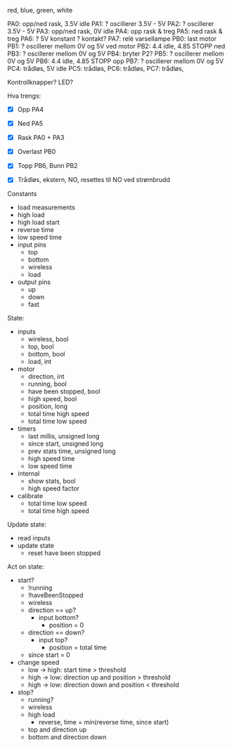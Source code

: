red, blue, green, white

PA0: opp/ned rask, 3.5V idle
PA1: ? oscillerer 3.5V - 5V
PA2: ? oscillerer 3.5V - 5V
PA3: opp/ned rask, 0V idle
PA4: opp rask & treg
PA5: ned rask & treg
PA6: ? 5V konstant ? kontakt?
PA7: relé varsellampe
PB0: last motor
PB1: ? oscillerer mellom 0V og 5V ved motor
PB2: 4.4 idle, 4.85 STOPP ned
PB3: ? oscillerer mellom 0V og 5V
PB4: bryter P2?
PB5: ? oscillerer mellom 0V og 5V
PB6: 4.4 idle, 4.85 STOPP opp
PB7: ? oscillerer mellom 0V og 5V
PC4: trådløs, 5V idle
PC5: trådløs,
PC6: trådløs,
PC7: trådløs,

Kontrollknapper?
LED?

Hva trengs:
- [x] Opp PA4
- [x] Ned PA5
- [x] Rask PA0 + PA3
- [x] Overlast PB0
- [x] Topp PB6, Bunn PB2
- [x] Trådløs, ekstern, NO, resettes til NO ved strømbrudd


Constants
- load measurements
- high load
- high load start
- reverse time
- low speed time
- input pins
  - top
  - bottom
  - wireless
  - load
- output pins
  - up
  - down
  - fast

State:
- inputs
  - wireless, bool
  - top, bool
  - bottom, bool
  - load, int
- motor
  - direction, int
  - running, bool
  - have been stopped, bool
  - high speed, bool
  - position, long
  - total time high speed
  - total time low speed
- timers
  - last millis, unsigned long
  - since start, unsigned long
  - prev stats time, unsigned long
  - high speed time
  - low speed time
- internal
  - show stats, bool
  - high speed factor
- calibrate
  - total time low speed
  - total time high speed

Update state:
- read inputs
- update state
  - reset have been stopped

Act on state:
- start?
  - !running
  - !haveBeenStopped
  - wireless
  - direction == up?
    - input bottom?
      - position = 0
  - direction == down?
    - input top?
      - position = total time
  - since start = 0
- change speed
  - low -> high: start time > threshold
  - high -> low: direction up and position > threshold
  - high -> low: direction down and position < threshold
- stop?
  - running?
  - wireless
  - high load
    - reverse, time = min(reverse time, since start)
  - top and direction up
  - bottom and direction down

